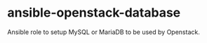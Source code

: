 ansible-openstack-database
==========================
Ansible role to setup MySQL or MariaDB to be used by Openstack.
